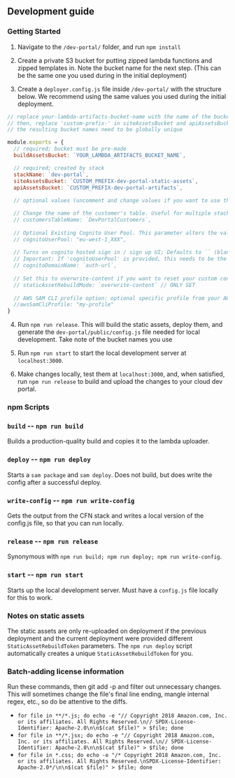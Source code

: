 ## Development guide

### Getting Started
1. Navigate to the `/dev-portal/` folder, and run `npm install`

2. Create a private S3 bucket for putting zipped lambda functions and zipped templates in. Note the bucket name for the next step. (This can be the same one you used during in the initial deployment)

3. Create a `deployer.config.js` file inside `/dev-portal/` with the structure below. We recommend using the same values you used during the initial deployment.
```js
// replace your-lambda-artifacts-bucket-name with the name of the bucket you created in step 1
// then, replace 'custom-prefix-' in siteAssetsBucket and apiAssetsBucket with your name / your org name / some unique identifier
// the resulting bucket names need to be globally unique

module.exports = {
  // required; bucket must be pre-made
  buildAssetsBucket: `YOUR_LAMBDA_ARTIFACTS_BUCKET_NAME`,

  // required; created by stack
  stackName: `dev-portal`,
  siteAssetsBucket: `CUSTOM_PREFIX-dev-portal-static-assets`,
  apiAssetsBucket: `CUSTOM_PREFIX-dev-portal-artifacts`,
  
  // optional values (uncomment and change values if you want to use them)

  // Change the name of the customer's table. Useful for multiple stacks. Defaults to `DevPortalCustomers`
  // customersTableName: `DevPortalCustomers`,
  
  // Optional Existing Cognito User Pool. This parameter alters the value of the CognitoDomainName value. See below.
  // cognitoUserPool: "eu-west-1_XXX",
  
  // Turns on cognito hosted sign in / sign up UI; Defaults to `` (blank string)
  // Important: If 'cognitoUserPool' is provided, this needs to be the full URL of the Cognito hosted UI (e.g. https://my.auth.org or https://myauth.auth.eu-west-1.amazoncognito.com)
  // cognitoDomainName: `auth-url`,
  
  // Set this to overwrite-content if you want to reset your custom content back to the defaults. Defaults to ``
  // staticAssetRebuildMode: `overwrite-content` // ONLY SET
  
  // AWS SAM CLI profile option: optional specific profile from your AWS credential file. Not used by default
  //awsSamCliProfile: "my-profile"
}
```
4. Run `npm run release`. This will build the static assets, deploy them, and generate the `dev-portal/public/config.js` file needed for local development. Take note of the bucket names you use

5. Run `npm run start` to start the local development server at `localhost:3000`.

6. Make changes locally, test them at `localhost:3000`, and, when satisfied, run `npm run release` to build and upload the changes to your  cloud dev portal.

### npm Scripts

### `build` -- `npm run build`

Builds a production-quality build and copies it to the lambda uploader.

### `deploy` -- `npm run deploy`

Starts a `sam package` and `sam deploy`. Does not build, but does write the config after a successful deploy.

### `write-config` -- `npm run write-config`

Gets the output from the CFN stack and writes a local version of the config.js file, so that you can run locally.

### `release` -- `npm run release`

Synonymous with `npm run build; npm run deploy; npm run write-config`.

### `start` -- `npm run start`

Starts up the local development server. Must have a `config.js` file locally for this to work.

### Notes on static assets

The static assets are only re-uploaded on deployment if the previous deployment and the current deployment were provided different `StaticAssetRebuildToken` parameters. The `npm run deploy` script automatically creates a unique `StaticAssetRebuildToken` for you.

### Batch-adding license information
Run these commands, then git add -p and filter out unnecessary changes. This will sometimes change the file's final line ending, mangle internal regex, etc., so do be attentive to the diffs.
- `for file in **/*.js; do echo -e "// Copyright 2018 Amazon.com, Inc. or its affiliates. All Rights Reserved.\n// SPDX-License-Identifier: Apache-2.0\n\n$(cat $file)" > $file; done`
- `for file in **/*.jsx; do echo -e "// Copyright 2018 Amazon.com, Inc. or its affiliates. All Rights Reserved.\n// SPDX-License-Identifier: Apache-2.0\n\n$(cat $file)" > $file; done`
- `for file in *.css; do echo -e "/* Copyright 2018 Amazon.com, Inc. or its affiliates. All Rights Reserved.\nSPDX-License-Identifier: Apache-2.0*/\n\n$(cat $file)" > $file; done`
